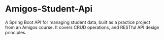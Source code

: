 # Amigos-Student-Api
A Spring Boot API for managing student data, built as a practice project from an Amigos course. It covers CRUD operations, and RESTful API design principles.
